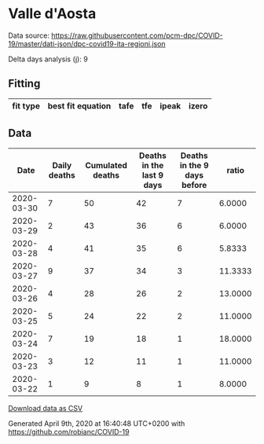 # Valle d'Aosta

Data source: https://raw.githubusercontent.com/pcm-dpc/COVID-19/master/dati-json/dpc-covid19-ita-regioni.json

Delta days analysis (j): 9

## Fitting 
|fit type|best fit equation|tafe|tfe|ipeak|izero|
|-------|-----|--------|------|---|---|

## Data
|Date|Daily deaths|Cumulated deaths|Deaths in the last 9 days|Deaths in the 9 days before|ratio|
|----|----------|-----------|-------|--------------------|-----|
|2020-03-30|7|50|42|7|6.0000|
|2020-03-29|2|43|36|6|6.0000|
|2020-03-28|4|41|35|6|5.8333|
|2020-03-27|9|37|34|3|11.3333|
|2020-03-26|4|28|26|2|13.0000|
|2020-03-25|5|24|22|2|11.0000|
|2020-03-24|7|19|18|1|18.0000|
|2020-03-23|3|12|11|1|11.0000|
|2020-03-22|1|9|8|1|8.0000|

[Download data as CSV](COVID-19_valle_d'aosta_j9_2020-03-30.csv)

Generated April 9th, 2020 at 16:40:48 UTC+0200 with https://github.com/robianc/COVID-19
